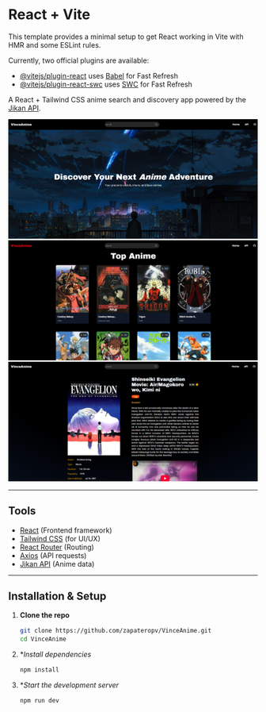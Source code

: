 # React + Vite

This template provides a minimal setup to get React working in Vite with HMR and some ESLint rules.

Currently, two official plugins are available:

- [@vitejs/plugin-react](https://github.com/vitejs/vite-plugin-react/blob/main/packages/plugin-react/README.md) uses [Babel](https://babeljs.io/) for Fast Refresh
- [@vitejs/plugin-react-swc](https://github.com/vitejs/vite-plugin-react-swc) uses [SWC](https://swc.rs/) for Fast Refresh



A React + Tailwind CSS anime search and discovery app powered by the [Jikan API](https://jikan.moe/).

![App Preview](https://github.com/zapateropv/VinceAnime/blob/08fd86e0f1a1b7dc2e2c45da02aeca4e8b842fc5/src/assets/Screenshot%202025-08-17%20203006.png)
![App Preview](https://github.com/zapateropv/VinceAnime/blob/53a9cc266d3df709febd846c9ff60c64f23739be/src/assets/Screenshot%202025-08-17%20203704.png) 
![App Preview](https://github.com/zapateropv/VinceAnime/blob/318cb5c9f7524c5fb4759789af2e2076d90fac43/src/assets/Screenshot%202025-08-17%20203030.png)<!-- replace with your own screenshot if you have one -->

---



## Tools

- [React](https://reactjs.org/) (Frontend framework)  
- [Tailwind CSS](https://tailwindcss.com/) (for UI/UX)  
- [React Router](https://reactrouter.com/) (Routing)  
- [Axios](https://axios-http.com/) (API requests)  
- [Jikan API](https://jikan.moe/) (Anime data)  

---

##  Installation & Setup

1. **Clone the repo**

   ```bash
   git clone https://github.com/zapateropv/VinceAnime.git
   cd VinceAnime

2. **Install dependencies*

   ```bash
   npm install

3. **Start the development server*

   ```bash
   npm run dev
